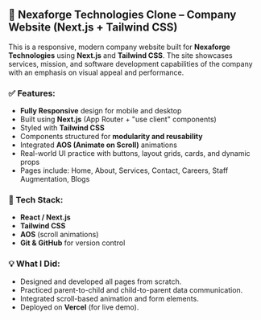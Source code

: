## 🚀 Nexaforge Technologies Clone – Company Website (Next.js + Tailwind CSS)

This is a responsive, modern company website built for **Nexaforge Technologies** using **Next.js** and **Tailwind CSS**. The site showcases services, mission, and software development capabilities of the company with an emphasis on visual appeal and performance.

### ✅ Features:

* **Fully Responsive** design for mobile and desktop
* Built using **Next.js** (App Router + "use client" components)
* Styled with **Tailwind CSS**
* Components structured for **modularity and reusability**
* Integrated **AOS (Animate on Scroll)** animations
* Real-world UI practice with buttons, layout grids, cards, and dynamic props
* Pages include: Home, About, Services, Contact, Careers, Staff Augmentation, Blogs

### 📂 Tech Stack:

* **React / Next.js**
* **Tailwind CSS**
* **AOS** (scroll animations)
* **Git & GitHub** for version control

### 💡 What I Did:

* Designed and developed all pages from scratch.
* Practiced parent-to-child and child-to-parent data communication.
* Integrated scroll-based animation and form elements.
* Deployed on **Vercel** (for live demo).

